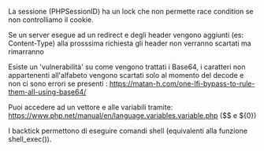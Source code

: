 La sessione (PHPSessionID) ha un lock che non permette race condition se non controlliamo il cookie.

Se un server esegue ad un redirect e degli header vengono aggiunti (es: Content-Type) alla prosssima richiesta 
gli header non verranno scartati ma rimarranno

Esiste un 'vulnerabilità' su come vengono trattati i Base64, i caratteri non appartenenti all'alfabeto vengono
scartati solo al momento del decode e non ci sono errori se presenti : https://matan-h.com/one-lfi-bypass-to-rule-them-all-using-base64/

Puoi accedere ad un vettore e alle variabili tramite: https://www.php.net/manual/en/language.variables.variable.php ($$ e ${0})

I backtick permettono di eseguire comandi shell (equivalenti alla funzione shell_exec()).
